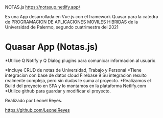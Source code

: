 NOTAS.js
https://notasup.netlify.app/

Es una App desarrollada en Vue.js 
con el framework Quasar para la catedra de 
PROGRAMACION DE APLICACIONES MOVILES HIBRIDAS 
de la Universidad de Palermo, segundo cuatrimestre del 2021


# Quasar App (Notas.js)

*Utilice Q Notify y Q Dialog plugins para comunicar informacion al usuario.

*Incluye CRUD de notas de Universidad, Trabajo y Personal
*Tiene integracion con base de datos cloud Firebase 9
	Su integracion resulto realmente compleja, pero sin dudas le suma al proyecto.
*Realizamos el Build del proyecto en SPA y lo montamos en la plataforma Netlify.com
*Utilice github para guardar y modificar el proyecto. 

Realizado por Leonel Reyes.

https://github.com/LeonelReyes
